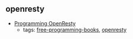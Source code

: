 openresty 
---
* [Programming OpenResty](https://www.gitbook.com/book/openresty/programming-openresty/details)
    * tags: [free-programming-books](../tags/free-programming-books.md), [openresty](../tags/openresty.md)
